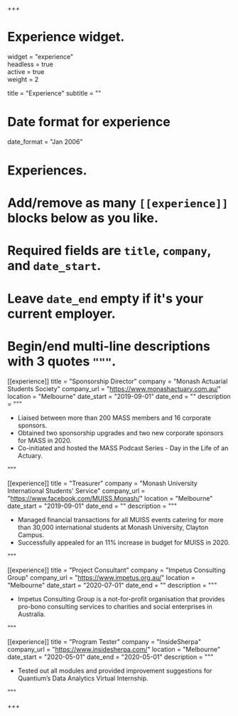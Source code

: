 +++
# Experience widget.
widget = "experience"  
headless = true  
active = true  
weight = 2  

title = "Experience"
subtitle = ""

# Date format for experience

date_format = "Jan 2006"


# Experiences.
#   Add/remove as many `[[experience]]` blocks below as you like.
#   Required fields are `title`, `company`, and `date_start`.
#   Leave `date_end` empty if it's your current employer.
#   Begin/end multi-line descriptions with 3 quotes `"""`.

[[experience]]
  title = "Sponsorship Director"
  company = "Monash Actuarial Students Society"
  company_url = "https://www.monashactuary.com.au/"
  location = "Melbourne"
  date_start = "2019-09-01"
  date_end = ""
  description = """
  
  * Liaised between more than 200 MASS members and 16 corporate sponsors. 
  * Obtained two sponsorship upgrades and two new corporate sponsors for MASS in 2020. 
  * Co-initiated and hosted the MASS Podcast Series - Day in the Life of an Actuary. 
  
  """

[[experience]]
  title = "Treasurer"
  company = "Monash University International Students' Service"
  company_url = "https://www.facebook.com/MUISS.Monash/"
  location = "Melbourne"
  date_start = "2019-09-01"
  date_end = ""
  description = """

  * Managed financial transactions for all MUISS events catering for more than 30,000 international students at Monash University, Clayton Campus. 
  * Successfully appealed for an 11% increase in budget for MUISS in 2020.

  """
  
[[experience]]
  title = "Project Consultant"
  company = "Impetus Consulting Group"
  company_url = "https://www.impetus.org.au/"
  location = "Melbourne"
  date_start = "2020-07-01"
  date_end = ""
  description = """

  * Impetus Consulting Group is a not-for-profit organisation that provides pro-bono consulting services to charities and social enterprises in Australia. 

  """
  
[[experience]]
  title = "Program Tester"
  company = "InsideSherpa"
  company_url = "https://www.insidesherpa.com/"
  location = "Melbourne"
  date_start = "2020-05-01"
  date_end = "2020-05-01"
  description = """

  * Tested out all modules and provided improvement suggestions for Quantium’s Data Analytics Virtual Internship.

  """  

+++
